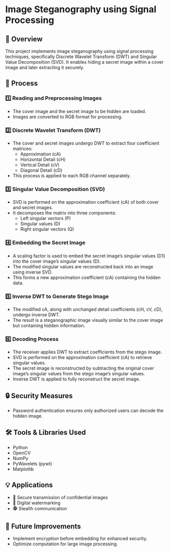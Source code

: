 # Image Steganography using Signal Processing

## 📝 Overview
This project implements image steganography using signal processing techniques, specifically Discrete Wavelet Transform (DWT) and Singular Value Decomposition (SVD). It enables hiding a secret image within a cover image and later extracting it securely.

## 🔄 Process

### 1️⃣ Reading and Preprocessing Images
- The cover image and the secret image to be hidden are loaded.
- Images are converted to RGB format for processing.

### 2️⃣ Discrete Wavelet Transform (DWT)
- The cover and secret images undergo DWT to extract four coefficient matrices:
  - Approximation (cA)
  - Horizontal Detail (cH)
  - Vertical Detail (cV)
  - Diagonal Detail (cD)
- This process is applied to each RGB channel separately.

### 3️⃣ Singular Value Decomposition (SVD)
- SVD is performed on the approximation coefficient (cA) of both cover and secret images.
- It decomposes the matrix into three components:
  - Left singular vectors (P)
  - Singular values (D)
  - Right singular vectors (Q)

### 4️⃣ Embedding the Secret Image
- A scaling factor is used to embed the secret image’s singular values (D1) into the cover image’s singular values (D).
- The modified singular values are reconstructed back into an image using inverse SVD.
- This forms a new approximation coefficient (cA) containing the hidden data.

### 5️⃣ Inverse DWT to Generate Stego Image
- The modified cA, along with unchanged detail coefficients (cH, cV, cD), undergo inverse DWT.
- The result is a steganographic image visually similar to the cover image but containing hidden information.

### 6️⃣ Decoding Process
- The receiver applies DWT to extract coefficients from the stego image.
- SVD is performed on the approximation coefficient (cA) to retrieve singular values.
- The secret image is reconstructed by subtracting the original cover image’s singular values from the stego image’s singular values.
- Inverse DWT is applied to fully reconstruct the secret image.

## 🔒 Security Measures
- Password authentication ensures only authorized users can decode the hidden image.

## 🛠️ Tools & Libraries Used
- Python
- OpenCV
- NumPy
- PyWavelets (pywt)
- Matplotlib

## 💡 Applications
- 🔐 Secure transmission of confidential images
- 🌊 Digital watermarking
- 🕵️ Stealth communication

## 🚀 Future Improvements
- Implement encryption before embedding for enhanced security.
- Optimize computation for large image processing.


